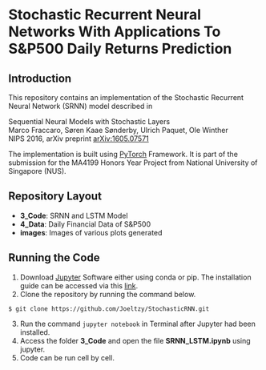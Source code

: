 # Stochastic Recurrent Neural Networks With Applications To S&P500 Daily Returns Prediction

## Introduction
This repository contains an implementation of the Stochastic Recurrent Neural Network (SRNN) model described in

Sequential Neural Models with Stochastic Layers <br>
Marco Fraccaro, Søren Kaae Sønderby, Ulrich Paquet, Ole Winther <br>
NIPS 2016, arXiv preprint [arXiv:1605.07571](https://arxiv.org/abs/1605.07571)

The implementation is built using [PyTorch](https://pytorch.org/) Framework. It is part of the submission for the MA4199 Honors Year Project from National University of Singapore (NUS).

## Repository Layout
* **3_Code**: SRNN and LSTM Model
* **4_Data**: Daily Financial Data of S&P500 
* **images**: Images of various plots generated

## Running the Code
1. Download [Jupyter](https://jupyter.org/install) Software either using conda or pip. The installation guide can be accessed via this [link](https://jupyterlab.readthedocs.io/en/stable/getting_started/installation.html).
2. Clone the repository by running the command below.
```
$ git clone https://github.com/Joeltzy/StochasticRNN.git
```
3. Run the command ```jupyter notebook``` in Terminal after Jupyter had been installed.
4. Access the folder **3_Code** and open the file **SRNN_LSTM.ipynb** using jupyter.
5. Code can be run cell by cell. 



